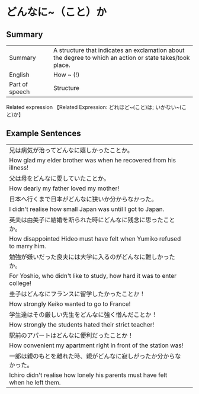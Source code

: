 # どんなに~（こと）か

## Summary

<table><tr>   <td>Summary<td>   <td>A structure that indicates an exclamation about the degree to which an action or state takes/took place.</td><tr><tr>   <td>English<td>   <td>How ~ (!)</td><tr><tr>   <td>Part of speech<td>   <td>Structure</td><tr></table><tr>   <td>Related expression<td>   <td>【Related Expression: どれほど~(こと)は; いかない~(こと)か】</td><tr></table></table>

## Example Sentences

<table><tr><td>兄は病気が治ってどんなに嬉しかったことか。<td><tr><tr><td>How glad my elder brother was when he recovered from his illness!<td><tr><tr><td>父は母をどんなに愛していたことか。<td><tr><tr><td>How dearly my father loved my mother!<td><tr><tr><td>日本へ行くまで日本がどんなに狭いか分からなかった。<td><tr><tr><td>I didn't realise how small Japan was until I got to Japan.<td><tr><tr><td>英夫は由美子に結婚を断られた時にどんなに残念に思ったことか。<td><tr><tr><td>How disappointed Hideo must have felt when Yumiko refused to marry him.<td><tr><tr><td>勉強が嫌いだった良夫には大学に入るのがどんなに難しかったか。<td><tr><tr><td>For Yoshio, who didn't like to study, how hard it was to enter college!<td><tr><tr><td>圭子はどんなにフランスに留学したかったことか！<td><tr><tr><td>How strongly Keiko wanted to go to France!<td><tr><tr><td>学生達はその厳しい先生をどんなに強く憎んだことか！<td><tr><tr><td>How strongly the students hated their strict teacher!<td><tr><tr><td>駅前のアパートはどんなに便利だったことか！<td><tr><tr><td>How convenient my apartment right in front of the station was!<td><tr><tr><td>一郎は親のもとを離れた時、親がどんなに寂しがったか分からなかった。<td><tr><tr><td>Ichiro didn't realise how lonely his parents must have felt when he left them.<td><tr></table>

